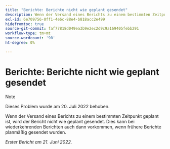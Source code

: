 ```yaml
---
title: "Berichte: Berichte nicht wie geplant gesendet"
description: Wenn der Versand eines Berichts zu einem bestimmten Zeitpunkt geplant ist, wird der Bericht nicht wie geplant gesendet. Dies kann bei wiederkehrenden Berichten auch dann vorkommen, wenn frühere Berichte planmäßig gesendet wurden.
exl-id: 6e709756-0ff1-4e6c-88e4-b818acc2e499
hidefromtoc: true
source-git-commit: faf77818d049ea3b9e2ec2d9c9a169405febb291
workflow-type: tm+mt
source-wordcount: '90'
ht-degree: 0%

---
```


# Berichte: Berichte nicht wie geplant gesendet

>[!NOTE]
>
>Dieses Problem wurde am 20. Juli 2022 behoben.

Wenn der Versand eines Berichts zu einem bestimmten Zeitpunkt geplant ist, wird der Bericht nicht wie geplant gesendet. Dies kann bei wiederkehrenden Berichten auch dann vorkommen, wenn frühere Berichte planmäßig gesendet wurden.

_Erster Bericht am 21. Juni 2022._
